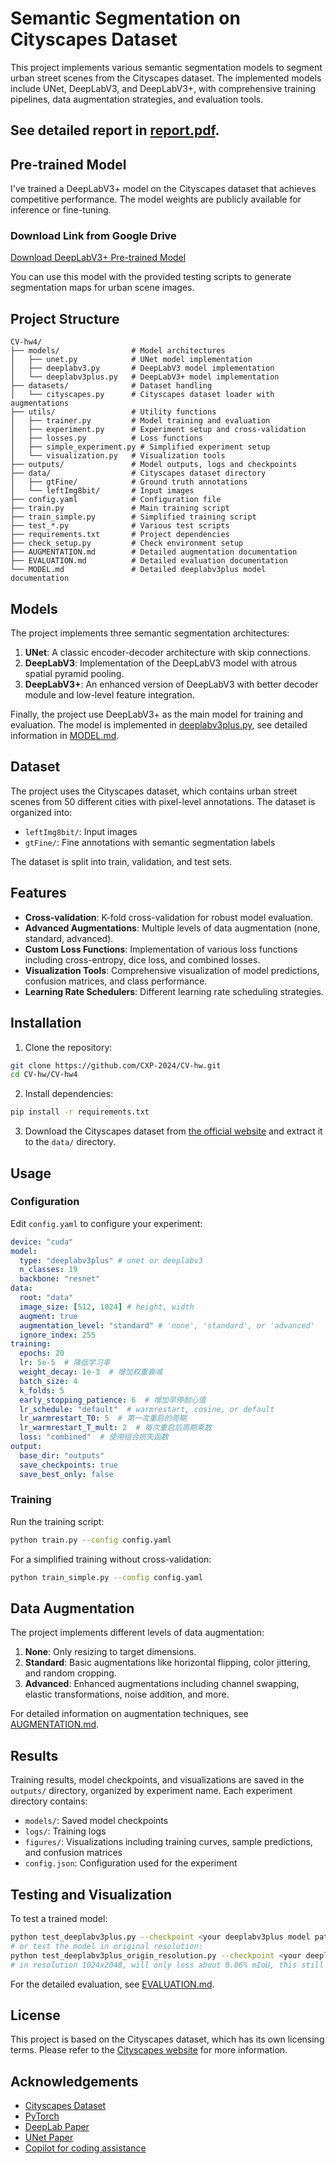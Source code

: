 # Semantic Segmentation on Cityscapes Dataset

This project implements various semantic segmentation models to segment urban street scenes from the Cityscapes dataset. The implemented models include UNet, DeepLabV3, and DeepLabV3+, with comprehensive training pipelines, data augmentation strategies, and evaluation tools. 

## See detailed report in [report.pdf](report/report.pdf).

## Pre-trained Model

I've trained a DeepLabV3+ model on the Cityscapes dataset that achieves competitive performance. The model weights are publicly available for inference or fine-tuning.

### Download Link from Google Drive

[Download DeepLabV3+ Pre-trained Model](https://drive.google.com/file/d/15Z5Ac-ldrhCouK37_xTnO7ewB0u7rK1F/view?usp=drive_link)

You can use this model with the provided testing scripts to generate segmentation maps for urban scene images.

## Project Structure

```
CV-hw4/
├── models/                # Model architectures
│   ├── unet.py            # UNet model implementation
│   ├── deeplabv3.py       # DeepLabV3 model implementation  
│   └── deeplabv3plus.py   # DeepLabV3+ model implementation
├── datasets/              # Dataset handling
│   └── cityscapes.py      # Cityscapes dataset loader with augmentations
├── utils/                 # Utility functions
│   ├── trainer.py         # Model training and evaluation
│   ├── experiment.py      # Experiment setup and cross-validation
│   ├── losses.py          # Loss functions
│   ├── simple_experiment.py # Simplified experiment setup
│   └── visualization.py   # Visualization tools
├── outputs/               # Model outputs, logs and checkpoints
├── data/                  # Cityscapes dataset directory
│   ├── gtFine/            # Ground truth annotations
│   └── leftImg8bit/       # Input images
├── config.yaml            # Configuration file
├── train.py               # Main training script
├── train_simple.py        # Simplified training script
├── test_*.py              # Various test scripts
├── requirements.txt       # Project dependencies
├── check_setup.py         # Check environment setup
├── AUGMENTATION.md        # Detailed augmentation documentation
├── EVALUATION.md          # Detailed evaluation documentation
└── MODEL.md               # Detailed deeplabv3plus model documentation
```

## Models

The project implements three semantic segmentation architectures:

1. **UNet**: A classic encoder-decoder architecture with skip connections.
2. **DeepLabV3**: Implementation of the DeepLabV3 model with atrous spatial pyramid pooling.
3. **DeepLabV3+**: An enhanced version of DeepLabV3 with better decoder module and low-level feature integration.

Finally, the project use DeepLabV3+ as the main model for training and evaluation. The model is implemented in [deeplabv3plus.py](models/deeplabv3plus.py), see detailed information in [MODEL.md](MODEL.md).

## Dataset

The project uses the Cityscapes dataset, which contains urban street scenes from 50 different cities with pixel-level annotations. The dataset is organized into:

- `leftImg8bit/`: Input images
- `gtFine/`: Fine annotations with semantic segmentation labels

The dataset is split into train, validation, and test sets.

## Features

- **Cross-validation**: K-fold cross-validation for robust model evaluation.
- **Advanced Augmentations**: Multiple levels of data augmentation (none, standard, advanced).
- **Custom Loss Functions**: Implementation of various loss functions including cross-entropy, dice loss, and combined losses.
- **Visualization Tools**: Comprehensive visualization of model predictions, confusion matrices, and class performance.
- **Learning Rate Schedulers**: Different learning rate scheduling strategies.

## Installation

1. Clone the repository:
```bash
git clone https://github.com/CXP-2024/CV-hw.git
cd CV-hw/CV-hw4
```

2. Install dependencies:
```bash
pip install -r requirements.txt
```

3. Download the Cityscapes dataset from [the official website](https://www.cityscapes-dataset.com/) and extract it to the `data/` directory.

## Usage

### Configuration

Edit `config.yaml` to configure your experiment:

```yaml
device: "cuda"
model:
  type: "deeplabv3plus" # unet or deeplabv3
  n_classes: 19
  backbone: "resnet"
data:
  root: "data"
  image_size: [512, 1024] # height, width
  augment: true
  augmentation_level: "standard" # 'none', 'standard', or 'advanced'
  ignore_index: 255
training:
  epochs: 20
  lr: 5e-5  # 降低学习率
  weight_decay: 1e-3  # 增加权重衰减
  batch_size: 4
  k_folds: 5
  early_stopping_patience: 6  # 增加早停耐心值
  lr_schedule: "default"  # warmrestart, cosine, or default
  lr_warmrestart_T0: 5  # 第一次重启的周期
  lr_warmrestart_T_mult: 2  # 每次重启后周期乘数
  loss: "combined"  # 使用组合损失函数
output:
  base_dir: "outputs"
  save_checkpoints: true
  save_best_only: false

```

### Training

Run the training script:

```bash
python train.py --config config.yaml
```

For a simplified training without cross-validation:

```bash
python train_simple.py --config config.yaml
```


## Data Augmentation

The project implements different levels of data augmentation:

1. **None**: Only resizing to target dimensions.
2. **Standard**: Basic augmentations like horizontal flipping, color jittering, and random cropping.
3. **Advanced**: Enhanced augmentations including channel swapping, elastic transformations, noise addition, and more.

For detailed information on augmentation techniques, see [AUGMENTATION.md](AUGMENTATION.md).

## Results

Training results, model checkpoints, and visualizations are saved in the `outputs/` directory, organized by experiment name. Each experiment directory contains:

- `models/`: Saved model checkpoints
- `logs/`: Training logs
- `figures/`: Visualizations including training curves, sample predictions, and confusion matrices
- `config.json`: Configuration used for the experiment

## Testing and Visualization

To test a trained model:

```bash
python test_deeplabv3plus.py --checkpoint <your deeplabv3plus model path> # in resolution 512x1024
# or test the model in original resolution:
python test_deeplabv3plus_origin_resolution.py --checkpoint <your deeplabv3plus model path>
# in resolution 1024x2048, will only loss about 0.06% mIoU, this still inference in 512x1024 resolution for better performance but upsample to 1024x2048 resolution for evaluation
```
For the detailed evaluation, see [EVALUATION.md](EVALUATION.md).

## License

This project is based on the Cityscapes dataset, which has its own licensing terms. Please refer to the [Cityscapes website](https://www.cityscapes-dataset.com/) for more information.

## Acknowledgements

- [Cityscapes Dataset](https://www.cityscapes-dataset.com/)
- [PyTorch](https://pytorch.org/)
- [DeepLab Paper](https://arxiv.org/abs/1706.05587)
- [UNet Paper](https://arxiv.org/abs/1505.04597)
- [Copilot for coding assistance](https://github.com/features/copilot)
